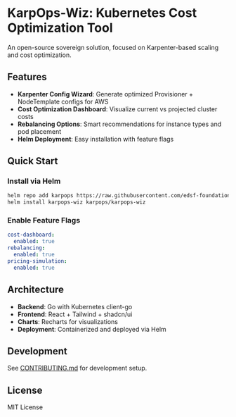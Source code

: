 # KarpOps-Wiz: Kubernetes Cost Optimization Tool

An open-source sovereign solution, focused on Karpenter-based scaling and cost optimization.

## Features

- **Karpenter Config Wizard**: Generate optimized Provisioner + NodeTemplate configs for AWS
- **Cost Optimization Dashboard**: Visualize current vs projected cluster costs
- **Rebalancing Options**: Smart recommendations for instance types and pod placement
- **Helm Deployment**: Easy installation with feature flags

## Quick Start

### Install via Helm

```bash
helm repo add karpops https://raw.githubusercontent.com/edsf-foundation/karp-ops-wiz/main/charts
helm install karpops-wiz karpops/karpops-wiz
```

### Enable Feature Flags

```yaml
cost-dashboard:
  enabled: true
rebalancing:
  enabled: true
pricing-simulation:
  enabled: true
```

## Architecture

- **Backend**: Go with Kubernetes client-go
- **Frontend**: React + Tailwind + shadcn/ui
- **Charts**: Recharts for visualizations
- **Deployment**: Containerized and deployed via Helm

## Development

See [CONTRIBUTING.md](CONTRIBUTING.md) for development setup.

## License

MIT License
